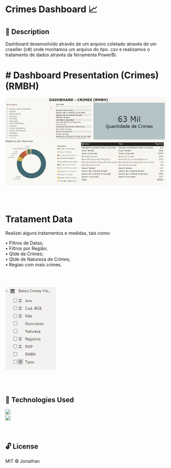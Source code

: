 # Crimes Dashboard 📈

## 📝 Description 

Dashboard desenvolvido através de um arquivo coletado através de um crawller (c#) onde montamos um arquivo do tipo .csv 
e realizamos o tratamento de dados através da ferramenta PowerBI.

# # Dashboard Presentation (Crimes) (RMBH)

![Screenshot](dashboardCrime.PNG)

<br><br>
# Tratament Data

Realizei alguns tratamentos e medidas, tais como:

• Filtros de Datas;<br>
• Filtros por Região;<br>
• Qtde de Crimes;<br>
• Qtde de Natureza de Crimes;<br>
• Regiao com mais crimes.

<br><br>

![Screenshot](dashCrimesMedidas.PNG)

<br><br>
## 🚀 Technologies Used 
![](https://www.interop.com.br/wp-content/uploads/2019/04/power-BI.png)
<br>
![](https://img1.gratispng.com/20180328/spe/kisspng-net-framework-c-net-core-software-framework-mon-studio-5abb543b74c0d6.9500998315222262354782.jpg)
<br><br><br>

## 🔓 License 
MIT ©  Jonathan
